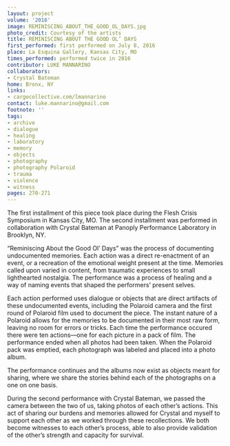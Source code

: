 ```yaml
---
layout: project
volume: '2016'
image: REMINISCING_ABOUT_THE_GOOD_OL_DAYS.jpg
photo_credit: Courtesy of the artists
title: REMINISCING ABOUT THE GOOD OL’ DAYS
first_performed: first performed on July 8, 2016
place: La Esquina Gallery, Kansas City, MO
times_performed: performed twice in 2016
contributor: LUKE MANNARINO
collaborators:
- Crystal Bateman
home: Bronx, NY
links:
- cargocollective.com/lmannarino
contact: luke.mannarino@gmail.com
footnote: ''
tags:
- archive
- dialogue
- healing
- laboratory
- memory
- objects
- photography
- photography Polaroid
- trauma
- violence
- witness
pages: 270-271
---
```


The first installment of this piece took place during the Flesh Crisis Symposium in Kansas City, MO. The second installment was performed in collaboration with Crystal Bateman at Panoply Performance Laboratory in Brooklyn, NY.

“Reminiscing About the Good Ol’ Days” was the process of documenting undocumented memories. Each action was a direct re-enactment of an event, or a recreation of the emotional weight present at the time. Memories called upon varied in content, from traumatic experiences to small lighthearted nostalgia. The performance was a process of healing and a way of naming events that shaped the performers’ present selves.

Each action performed uses dialogue or objects that are direct artifacts of these undocumented events, including the Polaroid camera and the first round of Polaroid film used to document the piece. The instant nature of a Polaroid allows for the memories to be documented in their most raw form, leaving no room for errors or tricks. Each time the performance occured there were ten actions—one for each picture in a pack of film. The performance ended when all photos had been taken. When the Polaroid pack was emptied, each photograph was labeled and placed into a photo album.

The performance continues and the albums now exist as objects meant for sharing, where we share the stories behind each of the photographs on a one on one basis.

During the second performance with Crystal Bateman, we passed the camera between the two of us, taking photos of each other’s actions. This act of sharing our burdens and memories allowed for Crystal and myself to support each other as we worked through these recollections. We both become witnesses to each other’s process, able to also provide validation of the other’s strength and capacity for survival.
